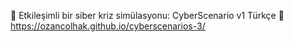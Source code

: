 🚨 Etkileşimli bir siber kriz simülasyonu: CyberScenario v1 Türkçe 📌 
https://ozancolhak.github.io/cyberscenarios-3/
